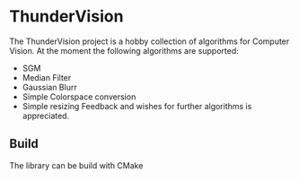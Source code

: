 # ThunderVision
The ThunderVision project is a hobby collection of algorithms for Computer Vision.
At the moment the following algorithms are supported:
* SGM
* Median Filter
* Gaussian Blurr
* Simple Colorspace conversion
* Simple resizing
Feedback and wishes for further algorithms is appreciated.

## Build
The library can be build with CMake

